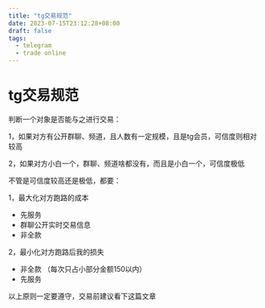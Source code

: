 ```yaml
---
title: "tg交易规范"
date: 2023-07-15T23:12:28+08:00
draft: false
tags:
  - telegram
  - trade online
---
```


# tg交易规范

判断一个对象是否能与之进行交易：

1，如果对方有公开群聊、频道，且人数有一定规模，且是tg会员，可信度则相对较高

2，如果对方小白一个，群聊、频道啥都没有，而且是小白一个，可信度极低

不管是可信度较高还是极低，都要：

1，最大化对方跑路的成本

- 先服务
- 群聊公开实时交易信息
- 非全款

2，最小化对方跑路后我的损失

- 非全款 （每次只占小部分金额150以内）
- 先服务

以上原则一定要遵守，交易前建议看下这篇文章

